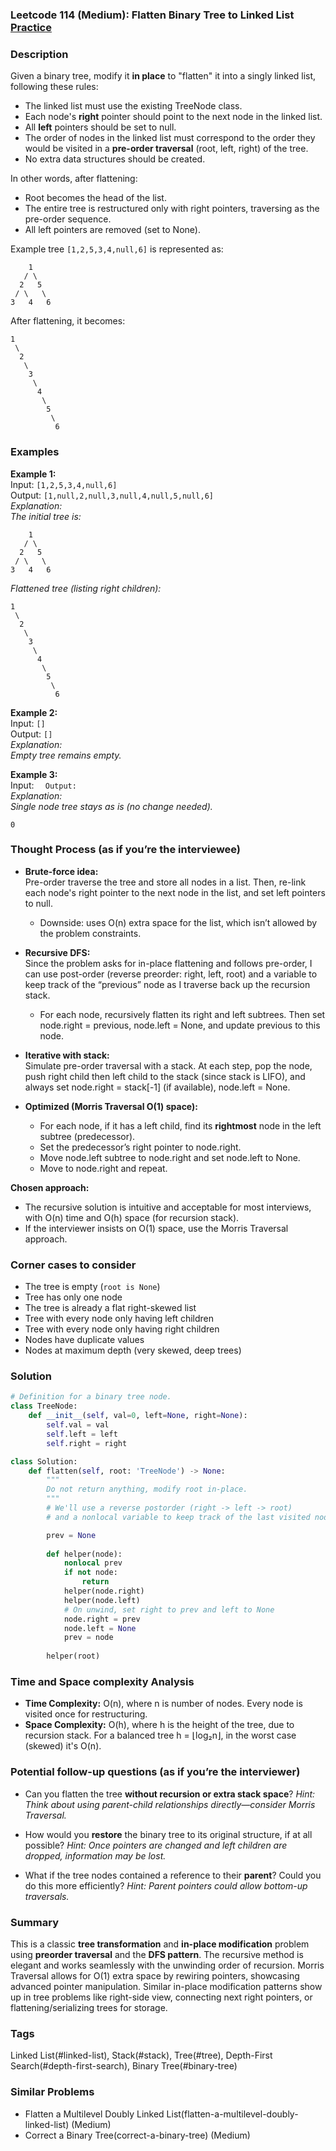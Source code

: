 ### Leetcode 114 (Medium): Flatten Binary Tree to Linked List [Practice](https://leetcode.com/problems/flatten-binary-tree-to-linked-list)

### Description  
Given a binary tree, modify it **in place** to "flatten" it into a singly linked list, following these rules:
- The linked list must use the existing TreeNode class.
- Each node's **right** pointer should point to the next node in the linked list.
- All **left** pointers should be set to null.
- The order of nodes in the linked list must correspond to the order they would be visited in a **pre-order traversal** (root, left, right) of the tree.
- No extra data structures should be created.

In other words, after flattening:
- Root becomes the head of the list.
- The entire tree is restructured only with right pointers, traversing as the pre-order sequence.
- All left pointers are removed (set to None).

Example tree `[1,2,5,3,4,null,6]` is represented as:
```
    1
   / \
  2   5
 / \   \
3   4   6
```

After flattening, it becomes:
```
1
 \
  2
   \
    3
     \
      4
       \
        5
         \
          6
```

### Examples  

**Example 1:**  
Input: `[1,2,5,3,4,null,6]`  
Output: `[1,null,2,null,3,null,4,null,5,null,6]`  
*Explanation:  
The initial tree is:*
```
    1
   / \
  2   5
 / \   \
3   4   6
```
*Flattened tree (listing right children):*
```
1
 \
  2
   \
    3
     \
      4
       \
        5
         \
          6
```

**Example 2:**  
Input: `[]`  
Output: `[]`  
*Explanation:  
Empty tree remains empty.*

**Example 3:**  
Input: ``  
Output: ``  
*Explanation:  
Single node tree stays as is (no change needed).*
```
0
```

### Thought Process (as if you’re the interviewee)  

- **Brute-force idea:**  
  Pre-order traverse the tree and store all nodes in a list. Then, re-link each node's right pointer to the next node in the list, and set left pointers to null.
  - Downside: uses O(n) extra space for the list, which isn’t allowed by the problem constraints.

- **Recursive DFS:**  
  Since the problem asks for in-place flattening and follows pre-order, I can use post-order (reverse preorder: right, left, root) and a variable to keep track of the “previous” node as I traverse back up the recursion stack.
  - For each node, recursively flatten its right and left subtrees. Then set node.right = previous, node.left = None, and update previous to this node.

- **Iterative with stack:**  
  Simulate pre-order traversal with a stack. At each step, pop the node, push right child then left child to the stack (since stack is LIFO), and always set node.right = stack[-1] (if available), node.left = None.

- **Optimized (Morris Traversal O(1) space):**  
  - For each node, if it has a left child, find its **rightmost** node in the left subtree (predecessor).  
  - Set the predecessor’s right pointer to node.right.  
  - Move node.left subtree to node.right and set node.left to None.  
  - Move to node.right and repeat.

**Chosen approach:**  
- The recursive solution is intuitive and acceptable for most interviews, with O(n) time and O(h) space (for recursion stack).
- If the interviewer insists on O(1) space, use the Morris Traversal approach.

### Corner cases to consider  
- The tree is empty (`root is None`)
- Tree has only one node
- The tree is already a flat right-skewed list
- Tree with every node only having left children
- Tree with every node only having right children
- Nodes have duplicate values
- Nodes at maximum depth (very skewed, deep trees)

### Solution

```python
# Definition for a binary tree node.
class TreeNode:
    def __init__(self, val=0, left=None, right=None):
        self.val = val
        self.left = left
        self.right = right

class Solution:
    def flatten(self, root: 'TreeNode') -> None:
        """
        Do not return anything, modify root in-place.
        """
        # We'll use a reverse postorder (right -> left -> root)
        # and a nonlocal variable to keep track of the last visited node.

        prev = None
        
        def helper(node):
            nonlocal prev
            if not node:
                return
            helper(node.right)
            helper(node.left)
            # On unwind, set right to prev and left to None
            node.right = prev
            node.left = None
            prev = node
        
        helper(root)
```

### Time and Space complexity Analysis  

- **Time Complexity:** O(n), where n is number of nodes. Every node is visited once for restructuring.
- **Space Complexity:** O(h), where h is the height of the tree, due to recursion stack. For a balanced tree h = ⌊log₂n⌋, in the worst case (skewed) it's O(n).

### Potential follow-up questions (as if you’re the interviewer)  

- Can you flatten the tree **without recursion or extra stack space**?
  *Hint: Think about using parent-child relationships directly—consider Morris Traversal.*

- How would you **restore** the binary tree to its original structure, if at all possible?
  *Hint: Once pointers are changed and left children are dropped, information may be lost.*

- What if the tree nodes contained a reference to their **parent**? Could you do this more efficiently?
  *Hint: Parent pointers could allow bottom-up traversals.*

### Summary
This is a classic **tree transformation** and **in-place modification** problem using **preorder traversal** and the **DFS pattern**. The recursive method is elegant and works seamlessly with the unwinding order of recursion. Morris Traversal allows for O(1) extra space by rewiring pointers, showcasing advanced pointer manipulation. Similar in-place modification patterns show up in tree problems like right-side view, connecting next right pointers, or flattening/serializing trees for storage.

### Tags
Linked List(#linked-list), Stack(#stack), Tree(#tree), Depth-First Search(#depth-first-search), Binary Tree(#binary-tree)

### Similar Problems
- Flatten a Multilevel Doubly Linked List(flatten-a-multilevel-doubly-linked-list) (Medium)
- Correct a Binary Tree(correct-a-binary-tree) (Medium)